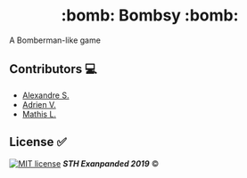 <h1 align="center">:bomb: Bombsy :bomb:</h1>

A Bomberman-like game

## Contributors :computer:
- [Alexandre S.](https://github.com/AlexSuchot "Go to @AlexSuchot's Github")
- [Adrien V.](https://github.com/adrienvaucard "Go to @adrienvaucard's Github")
- [Mathis L.](https://github.com/MathisLeRoyNivot "Go to @MathisLeRoyNivot's Github")

## License :white_check_mark:
[![MIT license](https://img.shields.io/badge/License-MIT-blue.svg)](https://github.com/STH-expanded/bombsy/blob/master/LICENSE) ***STH Exanpanded 2019*** ©